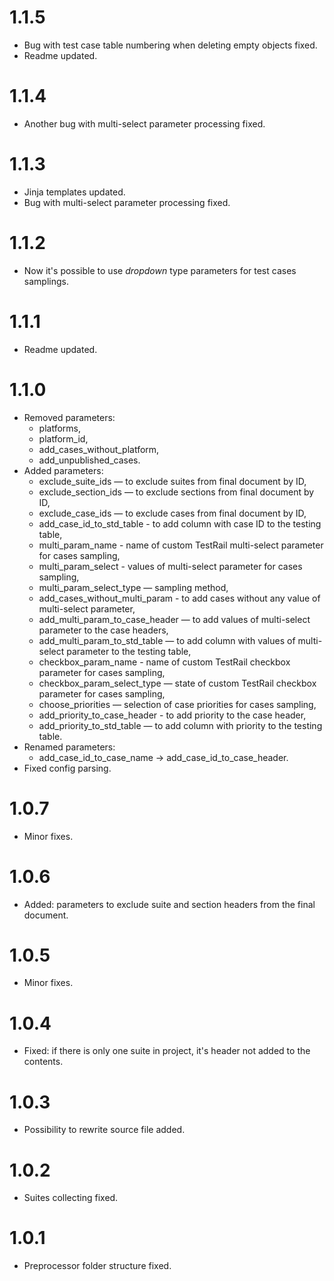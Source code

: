 # 1.1.5

-   Bug with test case table numbering when deleting empty objects fixed.
-   Readme updated.

# 1.1.4

-   Another bug with multi-select parameter processing fixed.

# 1.1.3

-   Jinja templates updated.
-   Bug with multi-select parameter processing fixed.

# 1.1.2

-   Now it's possible to use *dropdown* type parameters for test cases samplings.

# 1.1.1

-   Readme updated.

# 1.1.0

-   Removed parameters:
    - platforms,
    - platform_id,
    - add_cases_without_platform,
    - add_unpublished_cases.
-   Added parameters:
    - exclude_suite_ids — to exclude suites from final document by ID,
    - exclude_section_ids — to exclude sections from final document by ID,
    - exclude_case_ids — to exclude cases from final document by ID,
    - add_case_id_to_std_table - to add column with case ID to the testing table,
    - multi_param_name - name of custom TestRail multi-select parameter for cases sampling,
    - multi_param_select - values of multi-select parameter for cases sampling,
    - multi_param_select_type — sampling method,
    - add_cases_without_multi_param - to add cases without any value of multi-select parameter,
    - add_multi_param_to_case_header — to add values of multi-select parameter to the case headers,
    - add_multi_param_to_std_table — to add column with values of multi-select parameter to the testing table,
    - checkbox_param_name - name of custom TestRail checkbox parameter for cases sampling,
    - checkbox_param_select_type — state of custom TestRail checkbox parameter for cases sampling,
    - choose_priorities — selection of case priorities for cases sampling,
    - add_priority_to_case_header - to add priority to the case header,
    - add_priority_to_std_table — to add column with priority to the testing table.
-   Renamed parameters:
    - add_case_id_to_case_name -> add_case_id_to_case_header.
-   Fixed config parsing.

# 1.0.7

-   Minor fixes.

# 1.0.6

-   Added: parameters to exclude suite and section headers from the final document.

# 1.0.5

-   Minor fixes.

# 1.0.4

-   Fixed: if there is only one suite in project, it's header not added to the contents.

# 1.0.3

-   Possibility to rewrite source file added.

# 1.0.2

-   Suites collecting fixed.

# 1.0.1

-   Preprocessor folder structure fixed.
